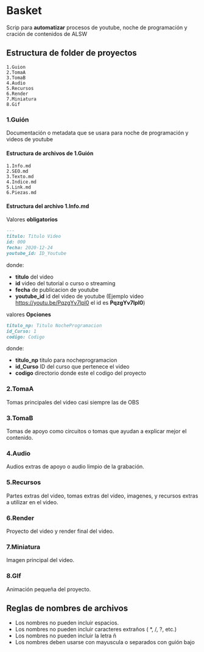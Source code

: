 # Basket
Scrip para **automatizar** procesos de youtube, noche de programación y cración de contenidos de ALSW


## Estructura de folder de proyectos

```
1.Guion
2.TomaA
3.TomaB
4.Audio
5.Recursos
6.Render
7.Miniatura
8.Gif
```

### 1.Guión
Documentación o metadata que se usara para noche de programación y videos de youtube

#### Estructura de archivos de 1.Guión

```
1.Info.md
2.SEO.md
3.Texto.md
4.Indice.md
5.Link.md
6.Piezas.md
```
#### Estructura del archivo 1.Info.md

Valores **obligatorios**
```Markdown
---
titulo: Titulo Video
id: 000
fecha: 2020-12-24
youtube_id: ID_Youtube

```

donde:
* **titulo** del video
* **id** video del tutorial o curso o streaming
* **fecha**  de publicacion de youtube
* **youtube_id** id del video de youtube (Ejemplo video https://youtu.be/PqzgYv7lpl0  el id es **PqzgYv7lpl0**)

valores **Opciones**

```Markdown
titulo_np: Titulo NocheProgramacion
id_Curso: 1
codigo: Codigo
```

donde:
* **titulo_np** titulo para nocheprogramacion
* **id_Curso** ID del curso que pertenece el video
* **codigo** directorio donde este el codigo del proyecto


### 2.TomaA
Tomas principales del video casi siempre las de OBS

### 3.TomaB
Tomas de apoyo como circuitos o tomas que ayudan a explicar mejor el contenido.

### 4.Audio
Audios extras de apoyo o audio limpio de la grabación.

### 5.Recursos
Partes extras del video, tomas extras del video, imagenes, y recursos extras a utilizar en el video.

### 6.Render
Proyecto del video y render final del video.

### 7.Miniatura
Imagen principal del video.

### 8.GIf
Animación pequeña del proyecto.

## Reglas de nombres de archivos

* Los nombres no pueden incluir espacios.
* Los nombres no pueden incluir caracteres extraños ( *, /, ?, etc.)
* Los nombres no pueden incluir la letra ñ
* Los nombres deben usarse con mayuscula o separados con guión bajo

